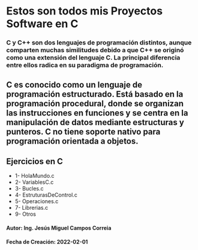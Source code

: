 # Estos son todos mis Proyectos Software en C

### C y C++ son dos lenguajes de programación distintos, aunque comparten muchas similitudes debido a que C++ se originó como una extensión del lenguaje C. La principal diferencia entre ellos radica en su paradigma de programación.
## C es conocido como un lenguaje de programación estructurado. Está basado en la programación procedural, donde se organizan las instrucciones en funciones y se centra en la manipulación de datos mediante estructuras y punteros. C no tiene soporte nativo para programación orientada a objetos.

## Ejercicios en C

* 1- HolaMundo.c
* 2- VariablesC.c
* 3- Bucles.c
* 4- EstruturasDeControl.c
* 5- Operaciones.c
* 7- Librerias.c
* 9- Otros

#### Autor: Ing. Jesús Miguel Campos Correia
#### Fecha de Creación: 2022-02-01
